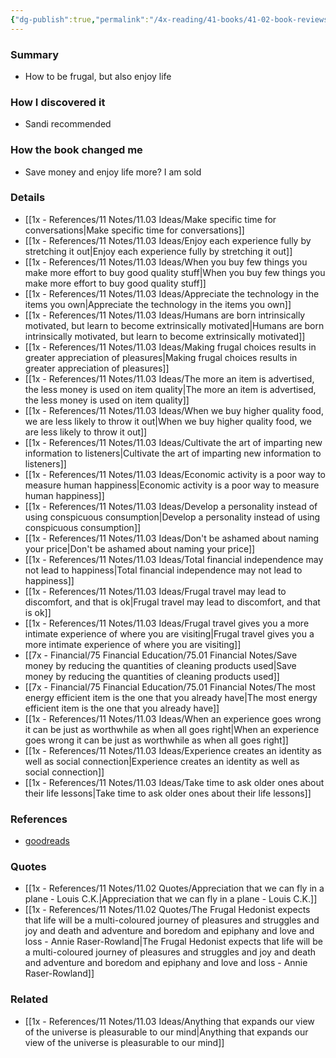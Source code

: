 ```yaml
---
{"dg-publish":true,"permalink":"/4x-reading/41-books/41-02-book-reviews/the-art-of-frugal-hedonism-a-guide-to-spending-less-while-enjoying-everything-more-annie-raser-rowland-adam-grubb/","title":"The Art of Frugal Hedonism: A Guide to Spending Less While Enjoying Everything More","created":"2025-09-03T17:42:04.329+03:00","updated":"2025-09-07T22:30:01.771+03:00"}
---
```



### Summary
- How to be frugal, but also enjoy life

### How I discovered it
- Sandi recommended

### How the book changed me
- Save money and enjoy life more? I am sold

### Details
- [[1x - References/11 Notes/11.03 Ideas/Make specific time for conversations\|Make specific time for conversations]]
- [[1x - References/11 Notes/11.03 Ideas/Enjoy each experience fully by stretching it out\|Enjoy each experience fully by stretching it out]]
- [[1x - References/11 Notes/11.03 Ideas/When you buy few things you make more effort to buy good quality stuff\|When you buy few things you make more effort to buy good quality stuff]]
- [[1x - References/11 Notes/11.03 Ideas/Appreciate the technology in the items you own\|Appreciate the technology in the items you own]]
- [[1x - References/11 Notes/11.03 Ideas/Humans are born intrinsically motivated, but learn to become extrinsically motivated\|Humans are born intrinsically motivated, but learn to become extrinsically motivated]]
- [[1x - References/11 Notes/11.03 Ideas/Making frugal choices results in greater appreciation of pleasures\|Making frugal choices results in greater appreciation of pleasures]]
- [[1x - References/11 Notes/11.03 Ideas/The more an item is advertised, the less money is used on item quality\|The more an item is advertised, the less money is used on item quality]]
- [[1x - References/11 Notes/11.03 Ideas/When we buy higher quality food, we are less likely to throw it out\|When we buy higher quality food, we are less likely to throw it out]]
- [[1x - References/11 Notes/11.03 Ideas/Cultivate the art of imparting new information to listeners\|Cultivate the art of imparting new information to listeners]]
- [[1x - References/11 Notes/11.03 Ideas/Economic activity is a poor way to measure human happiness\|Economic activity is a poor way to measure human happiness]]
- [[1x - References/11 Notes/11.03 Ideas/Develop a personality instead of using conspicuous consumption\|Develop a personality instead of using conspicuous consumption]]
- [[1x - References/11 Notes/11.03 Ideas/Don't be ashamed about naming your price\|Don't be ashamed about naming your price]]
- [[1x - References/11 Notes/11.03 Ideas/Total financial independence may not lead to happiness\|Total financial independence may not lead to happiness]]
- [[1x - References/11 Notes/11.03 Ideas/Frugal travel may lead to discomfort, and that is ok\|Frugal travel may lead to discomfort, and that is ok]]
- [[1x - References/11 Notes/11.03 Ideas/Frugal travel gives you a more intimate experience of where you are visiting\|Frugal travel gives you a more intimate experience of where you are visiting]]
- [[7x - Financial/75 Financial Education/75.01 Financial Notes/Save money by reducing the quantities of cleaning products used\|Save money by reducing the quantities of cleaning products used]]
- [[7x - Financial/75 Financial Education/75.01 Financial Notes/The most energy efficient item is the one that you already have\|The most energy efficient item is the one that you already have]]
- [[1x - References/11 Notes/11.03 Ideas/When an experience goes wrong it can be just as worthwhile as when all goes right\|When an experience goes wrong it can be just as worthwhile as when all goes right]]
- [[1x - References/11 Notes/11.03 Ideas/Experience creates an identity as well as social connection\|Experience creates an identity as well as social connection]]
- [[1x - References/11 Notes/11.03 Ideas/Take time to ask older ones about their life lessons\|Take time to ask older ones about their life lessons]]

### References
- [goodreads](https://www.goodreads.com/book/show/30259572-the-art-of-frugal-hedonism)

### Quotes
- [[1x - References/11 Notes/11.02 Quotes/Appreciation that we can fly in a plane - Louis C.K.\|Appreciation that we can fly in a plane - Louis C.K.]]
- [[1x - References/11 Notes/11.02 Quotes/The Frugal Hedonist expects that life will be a multi-coloured journey of pleasures and struggles and joy and death and adventure and boredom and epiphany and love and loss - Annie Raser-Rowland\|The Frugal Hedonist expects that life will be a multi-coloured journey of pleasures and struggles and joy and death and adventure and boredom and epiphany and love and loss - Annie Raser-Rowland]]
### Related
- [[1x - References/11 Notes/11.03 Ideas/Anything that expands our view of the universe is pleasurable to our mind\|Anything that expands our view of the universe is pleasurable to our mind]]
